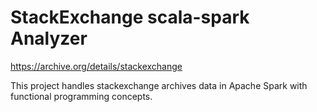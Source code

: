# StackExchange scala-spark Analyzer

https://archive.org/details/stackexchange

This project handles stackexchange archives data in Apache Spark with functional programming concepts.

